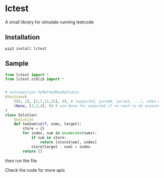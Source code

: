 # lctest

A small library for simulate running leetcode

## Installation
```
pip3 install lctest
```

## Sample

```python
from lctest import *
from lctest.stdlib import *


# noinspection PyMethodMayBeStatic
@testcase(
    ([0, 1], [2,7,11,15], 9), # (expected, param0, param1, ...), when expected matches the result, print log will be filtered out
    (None, [3,2,4], 9) # use None for expected if no need to do assessment. print log will be kept
)
class Solution:
    @solution
    def twoSum(self, nums, target):
        store = {}
        for index, num in enumerate(nums):
            if num in store:
                return [store[num], index]
            store[target - num] = index
        return []
```

then run the file

Check the code for more apis
